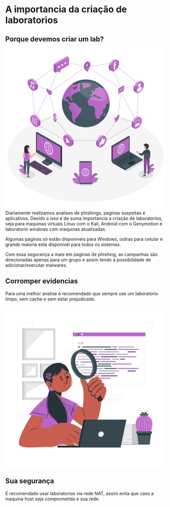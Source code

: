 # A importancia da criação de laboratorios
## Porque devemos criar um lab?
![](images/laboratory-02.png)
Diariamente realizamos analises de phishings, paginas suspeitas e aplicativos. Devido a isso é de suma importancia a criação de laboratorios, seja para maquinas virtuais Linux com o Kali, Android com o Genymotion e laboratorio windows com maquinas atualizadas.

Algumas paginas só estão disponiveis para Windows, outras para celular e grande maioria está disponivel para todos os sistemas.

Com essa segurança a mais em paginas de phishing, as campanhas são direcionadas apenas para um grupo e assim tendo a possibilidade de adicionar/executar malwares.

## Corromper evidencias
Para uma melhor analise é recomendado que sempre use um laboratorio limpo, sem cache e sem estar prejudicado.

![](images/laboratory-03.png)

## Sua segurança
É recomendado usar laboratorios via rede NAT, assim evita que caso a maquina host seja comprometida e sua rede.
